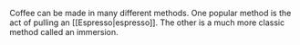 Coffee can be made in many different methods. One popular method is the act of pulling an [[Espresso|espresso]]. The other is a much more classic method called an immersion.
